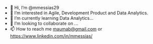 - 👋 Hi, I’m @mmessias29 
- 👀 I’m interested in Agile, Development Product and Data Analytics.
- 🌱 I’m currently learning Data Analytics...
- 💞️ I’m looking to collaborate on ...
- 📫 How to reach me maumab@gmail.com or https://www.linkedin.com/in/mmessias/

<!---
mmessias29/mmessias29 is a ✨ special ✨ repository because its `README.md` (this file) appears on your GitHub profile.
You can click the Preview link to take a look at your changes.
--->

